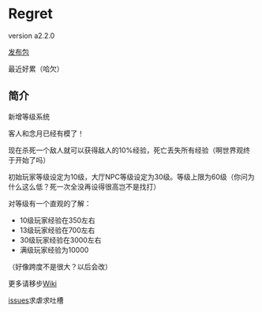 ﻿# Regret
version a2.2.0

[发布包](https://gitee.com/LAWArthur/Regret/releases/)

最近好累（哈欠）

## 简介
新增等级系统

客人和念月已经有模了！

现在杀死一个敌人就可以获得敌人的10%经验，死亡丢失所有经验（啊世界观终于开始了吗）

初始玩家等级设定为10级，大厅NPC等级设定为30级。等级上限为60级（你问为什么这么低？死一次全没再设得很高岂不是找打）

对等级有一个直观的了解：
- 10级玩家经验在350左右
- 13级玩家经验在700左右
- 30级玩家经验在3000左右
- 满级玩家经验为10000

（好像跨度不是很大？以后会改）

更多请移步[Wiki](https://github.com/LAWArthur/Regret/wiki/)

[issues](https://github.com/LAWArthur/Regret/issues/)求虐求吐槽

